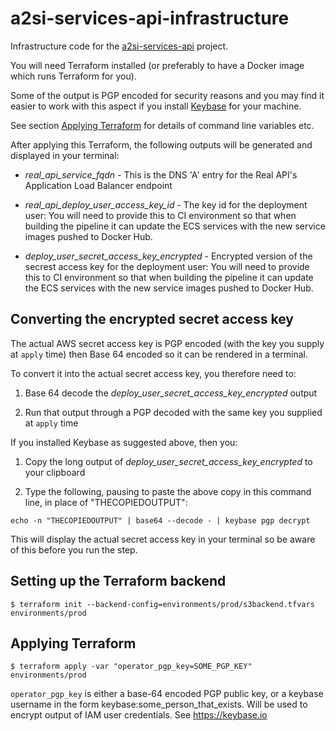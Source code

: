 # a2si-services-api-infrastructure

Infrastructure code for the [a2si-services-api](https://github.com/nhsd-a2si/a2si-services-api)
project.

You will need Terraform installed (or preferably to have a Docker image which runs Terraform for
you).

Some of the output is PGP encoded for security reasons and you may find it easier to work with this
aspect if you install [Keybase](https://keybase.io) for your machine.

See section [Applying Terraform](#applying-terraform) for details of command line variables etc.

After applying this Terraform, the following outputs will be generated and displayed in your terminal:

  - _real_api_service_fqdn_ - This is the DNS 'A' entry for the Real API's Application Load Balancer
     endpoint
  
  - _real_api_deploy_user_access_key_id_ - The key id for the deployment user: You will need to
    provide this to CI environment so that when building the pipeline it can update the ECS
    services with the new service images pushed to Docker Hub.
  
  - _deploy_user_secret_access_key_encrypted_ - Encrypted version of the secrest access key for the
    deployment user: You will need to provide this to CI environment so that when building the
    pipeline it can update the ECS services with the new service images pushed to Docker Hub.
  
## Converting the encrypted secret access key
 
The actual AWS secret access key is PGP encoded (with the key you supply at `apply` time) then
Base 64 encoded so it can be rendered in a terminal.
 
To convert it into the actual secret access key, you therefore need to:
 
  1. Base 64 decode the _deploy_user_secret_access_key_encrypted_ output

  2. Run that output through a PGP decoded with the same key you supplied at `apply` time
   
If you installed Keybase as suggested above, then you:

  1. Copy the long output of _deploy_user_secret_access_key_encrypted_ to your clipboard
   
  2. Type the following, pausing to paste the above copy in this command line, in place of
     "THECOPIEDOUTPUT":

   `echo -n "THECOPIEDOUTPUT" | base64 --decode - | keybase pgp decrypt` 

This will display the actual secret access key in your terminal so be aware of this before you run
the step.

## Setting up the Terraform backend

```
$ terraform init --backend-config=environments/prod/s3backend.tfvars environments/prod
```

## Applying Terraform

```
$ terraform apply -var "operator_pgp_key=SOME_PGP_KEY" environments/prod
```

`operator_pgp_key` is either a base-64 encoded PGP public key, or a keybase username in the form
keybase:some_person_that_exists. Will be used to encrypt output of IAM user credentials.
See https://keybase.io
